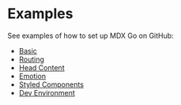 
# Examples

See examples of how to set up MDX Go on GitHub:

- [Basic](https://github.com/jxnblk/mdx-go/tree/master/examples/basic)
- [Routing](https://github.com/jxnblk/mdx-go/tree/master/examples/routing)
- [Head Content](https://github.com/jxnblk/mdx-go/tree/master/examples/head-content)
- [Emotion](https://github.com/jxnblk/mdx-go/tree/master/examples/emotion)
- [Styled Components](https://github.com/jxnblk/mdx-go/tree/master/examples/styled-components)
- [Dev Environment](https://github.com/jxnblk/mdx-go/tree/master/examples/dev-environment)

[examples]: https://github.com/jxnblk/mdx-go/tree/master/examples
